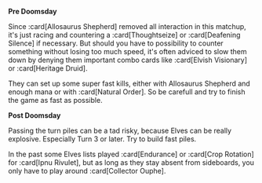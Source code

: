 **Pre Doomsday**

Since :card[Allosaurus Shepherd] removed all interaction in this matchup, it's
just racing and countering a :card[Thoughtseize] or :card[Deafening Silence] if
necessary. But should you have to possibility to counter something without
losing too much speed, it's often adviced to slow them down by denying them
important combo cards like :card[Elvish Visionary] or :card[Heritage Druid].

They can set up some super fast kills, either with Allosaurus Shepherd and
enough mana or with :card[Natural Order]. So be carefull and try to finish the
game as fast as possible.

**Post Doomsday**

Passing the turn piles can be a tad risky, because Elves can be really
explosive. Especially Turn 3 or later. Try to build fast piles.

In the past some Elves lists played :card[Endurance] or :card[Crop Rotation] for
:card[Ipnu Rivulet], but as long as they stay absent from sideboards, you only
have to play around :card[Collector Ouphe].
